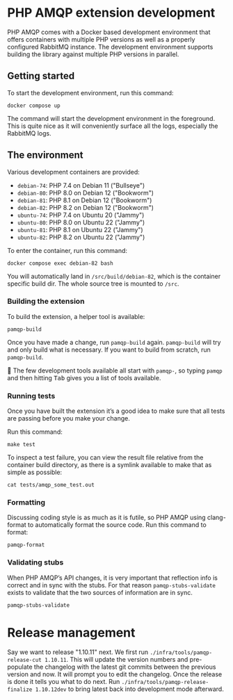 # PHP AMQP extension development

PHP AMQP comes with a Docker based development environment that offers containers with multiple PHP versions as well
as a properly configured RabbitMQ instance. The development environment supports building the library against multiple
PHP versions in parallel.

## Getting started

To start the development environment, run this command:

```commandline
docker compose up
```

The command will start the development environment in the foreground. This is quite nice as it will conveniently surface
all the logs, especially the RabbitMQ logs.

## The environment

Various development containers are provided:

- `debian-74`: PHP 7.4 on Debian 11 ("Bullseye")
- `debian-80`: PHP 8.0 on Debian 12 ("Bookworm")
- `debian-81`: PHP 8.1 on Debian 12 ("Bookworm")
- `debian-82`: PHP 8.2 on Debian 12 ("Bookworm")
- `ubuntu-74`: PHP 7.4 on Ubuntu 20 ("Jammy")
- `ubuntu-80`: PHP 8.0 on Ubuntu 22 ("Jammy")
- `ubuntu-81`: PHP 8.1 on Ubuntu 22 ("Jammy")
- `ubuntu-82`: PHP 8.2 on Ubuntu 22 ("Jammy")

To enter the container, run this command:

```
docker compose exec debian-82 bash
```

You will automatically land in `/src/build/debian-82`, which is the container specific build dir. The whole source
tree is mounted to `/src`.

### Building the extension

To build the extension, a helper tool is available:

```commandline
pamqp-build
```

Once you have made a change, run `pamqp-build` again. `pamqp-build` will try and only build what is necessary. If you
want to build from scratch, run `pamqp-build`.

🧠 The few development tools available all start with `pamqp-`, so typing `pamqp` and then hitting <kbd>Tab</kbd>
gives you a list of tools available.

### Running tests

Once you have built the extension it’s a good idea to make sure that all tests are passing before you make your change.

Run this command:

```commandline
make test
```

To inspect a test failure, you can view the result file relative from the container build directory, as there is a
symlink available to make that as simple as possible:

```commandline
cat tests/amqp_some_test.out
```

### Formatting

Discussing coding style is as much as it is futile, so PHP AMQP using clang-format to automatically format the source
code. Run this command to format:

```commandline
pamqp-format
```

### Validating stubs

When PHP AMQP’s API changes, it is very important that reflection info is correct and in sync with the stubs. For that
reason `pamqp-stubs-validate` exists to validate that the two sources of information are in sync.

```commandline
pamqp-stubs-validate
```

# Release management

Say we want to release "1.10.11" next. We first run `./infra/tools/pamqp-release-cut 1.10.11`. This will update the
version numbers and pre-populate the changelog with the latest git commits between the previous version and now. It will
prompt you to edit the changelog. Once the release is done it tells you what to do next.
Run `./infra/tools/pamqp-release-finalize 1.10.12dev` to bring latest back into development mode afterward.
